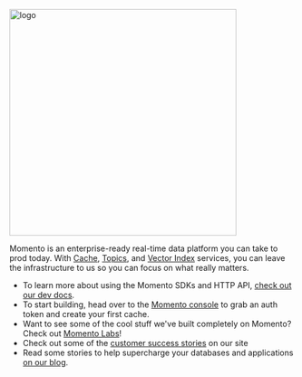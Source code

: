 [<img src="https://docs.momentohq.com/img/momento-logo-forest.svg" alt="logo" width="400"/>](https://gomomento.com)

Momento is an enterprise-ready real-time data platform you can take to prod today. With [Cache](https://www.gomomento.com/services/cache), [Topics](https://www.gomomento.com/services/topics), and [Vector Index](https://www.gomomento.com/services/vector-index) services, you can leave the infrastructure to us so you can focus on what really matters.

* To learn more about using the Momento SDKs and HTTP API, [check out our dev docs](https://docs.momentohq.com).
* To start building, head over to the [Momento console](https://console.gomomento.com) to grab an auth token and create your first cache.
* Want to see some of the cool stuff we've built completely on Momento? Check out [Momento Labs](https://momentolabs.io)!
* Check out some of the [customer success stories](https://www.gomomento.com/resources/case-studies) on our site
* Read some stories to help supercharge your databases and applications [on our blog](https://www.gomomento.com/blog). 
